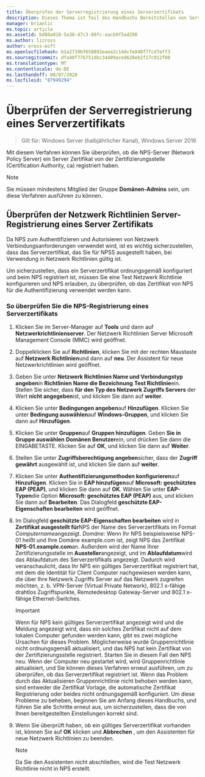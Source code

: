 ```yaml
---
title: Überprüfen der Serverregistrierung eines Serverzertifikats
description: Dieses Thema ist Teil des Handbuchs Bereitstellen von Server Zertifikaten für drahtlose und drahtlose 802.1 x-bereit Stellungen.
manager: brianlic
ms.topic: article
ms.assetid: bd80a018-5a30-47c3-89fc-aacb9f5ad298
ms.author: lizross
author: eross-msft
ms.openlocfilehash: b1a2739bf658892eaea2c14dcfe840f7fcd7eff3
ms.sourcegitcommit: dfa48f77b751dbc34409aced628eb2f17c912f08
ms.translationtype: MT
ms.contentlocale: de-DE
ms.lasthandoff: 08/07/2020
ms.locfileid: "87949294"
---
```

# <a name="verify-server-enrollment-of-a-server-certificate"></a>Überprüfen der Serverregistrierung eines Serverzertifikats

>Gilt für: Windows Server (halbjährlicher Kanal), Windows Server 2016

Mit diesem Verfahren können Sie überprüfen, ob die NPS-Server (Network Policy Server) ein Server Zertifikat von der Zertifizierungsstelle (Certification Authority, ca) registriert haben.

>[!NOTE]
>Sie müssen mindestens Mitglied der Gruppe **Domänen-Admins** sein, um diese Verfahren ausführen zu können.

## <a name="verify-network-policy-server-nps-enrollment-of-a-server-certificate"></a>Überprüfen der Netzwerk Richtlinien Server-Registrierung eines Server Zertifikats

Da NPS zum Authentifizieren und Autorisieren von Netzwerk Verbindungsanforderungen verwendet wird, ist es wichtig sicherzustellen, dass das Serverzertifikat, das Sie für NPSS ausgestellt haben, bei Verwendung in Netzwerk Richtlinien gültig ist.

Um sicherzustellen, dass ein Serverzertifikat ordnungsgemäß konfiguriert und beim NPS registriert ist, müssen Sie eine Test Netzwerk Richtlinie konfigurieren und NPS erlauben, zu überprüfen, ob das Zertifikat von NPS für die Authentifizierung verwendet werden kann.

### <a name="to-verify-nps-enrollment-of-a-server-certificate"></a>So überprüfen Sie die NPS-Registrierung eines Serverzertifikats

1.  Klicken Sie im Server-Manager auf **Tools** und dann auf **Netzwerkrichtlinienserver**. Der Netzwerk Richtlinien Server Microsoft Management Console (MMC) wird geöffnet.

2.  Doppelklicken Sie auf **Richtlinien**, klicken Sie mit der rechten Maustaste auf **Netzwerk Richtlinien**und dann auf **neu**. Der Assistent für neue Netzwerkrichtlinien wird geöffnet.

3.  Geben Sie unter **Netzwerk Richtlinien Name und Verbindungstyp angeben**in **Richtlinien Name die Bezeichnung** **Test Richtlinie**ein. Stellen Sie sicher, dass **für den Typ des Netzwerk Zugriffs Servers** der Wert **nicht angegeben**ist, und klicken Sie dann auf **weiter**.

4.  Klicken Sie unter **Bedingungen angeben**auf **Hinzufügen**. Klicken Sie unter **Bedingung auswählen**auf **Windows-Gruppen**, und klicken Sie dann auf **Hinzufügen**.

5.  Klicken Sie unter **Gruppen**auf **Gruppen hinzufügen**. Geben **Sie in Gruppe auswählen** **Domänen Benutzer**ein, und drücken Sie dann die EINGABETASTE. Klicken Sie auf **OK**, und klicken Sie dann auf **Weiter**.

6.  Stellen Sie unter **Zugriffsberechtigung angeben**sicher, dass der **Zugriff gewährt** ausgewählt ist, und klicken Sie dann auf **weiter**.

7.  Klicken Sie unter **Authentifizierungsmethoden konfigurieren**auf **Hinzufügen**. Klicken Sie in **EAP hinzufügen**auf **Microsoft: geschütztes EAP (PEAP)**, und klicken Sie dann auf **OK**. Wählen Sie unter **EAP-Typen**die Option **Microsoft: geschütztes EAP (PEAP)** aus, und klicken Sie dann auf **Bearbeiten**. Das Dialogfeld **geschützte EAP-Eigenschaften bearbeiten** wird geöffnet.

8.  Im Dialogfeld **geschützte EAP-Eigenschaften bearbeiten** wird in **Zertifikat ausgestellt für**NPS der Name des Serverzertifikats im Format *Computername*angezeigt. *Domäne*: Wenn Ihr NPS beispielsweise NPS-01 heißt und Ihre Domäne example.com ist, zeigt NPS das Zertifikat **NPS-01.example.com**an. Außerdem wird der Name Ihrer Zertifizierungsstelle im **Aussteller**angezeigt, und im **Ablaufdatum**wird das Ablaufdatum des Serverzertifikats angezeigt. Dadurch wird veranschaulicht, dass Ihr NPS ein gültiges Serverzertifikat registriert hat, mit dem die Identität für Client Computer nachgewiesen werden kann, die über Ihre Netzwerk Zugriffs Server auf das Netzwerk zugreifen möchten, z. b. VPN-Server (Virtual Private Network), 802.1 x-fähige drahtlos Zugriffspunkte, Remotedesktop Gateway-Server und 802.1 x-fähige Ethernet-Switches.

    > [!IMPORTANT]
    > Wenn für NPS kein gültiges Serverzertifikat angezeigt wird und die Meldung angezeigt wird, dass ein solches Zertifikat nicht auf dem lokalen Computer gefunden werden kann, gibt es zwei mögliche Ursachen für dieses Problem. Möglicherweise wurde Gruppenrichtlinie nicht ordnungsgemäß aktualisiert, und das NPS hat kein Zertifikat von der Zertifizierungsstelle registriert. Starten Sie in diesem Fall den NPS neu. Wenn der Computer neu gestartet wird, wird Gruppenrichtlinie aktualisiert, und Sie können dieses Verfahren erneut ausführen, um zu überprüfen, ob das Serverzertifikat registriert ist. Wenn das Problem durch das Aktualisieren Gruppenrichtlinie nicht behoben werden kann, sind entweder die Zertifikat Vorlage, die automatische Zertifikat Registrierung oder beides nicht ordnungsgemäß konfiguriert. Um diese Probleme zu beheben, beginnen Sie am Anfang dieses Handbuchs, und führen Sie alle Schritte erneut aus, um sicherzustellen, dass die von Ihnen bereitgestellten Einstellungen korrekt sind.

9. Wenn Sie überprüft haben, ob ein gültiges Serverzertifikat vorhanden ist, können Sie auf **OK** klicken und **Abbrechen** , um den Assistenten für neue Netzwerk Richtlinien zu beenden.

    > [!NOTE]
    > Da Sie den Assistenten nicht abschließen, wird die Test Netzwerk Richtlinie nicht in NPS erstellt.



